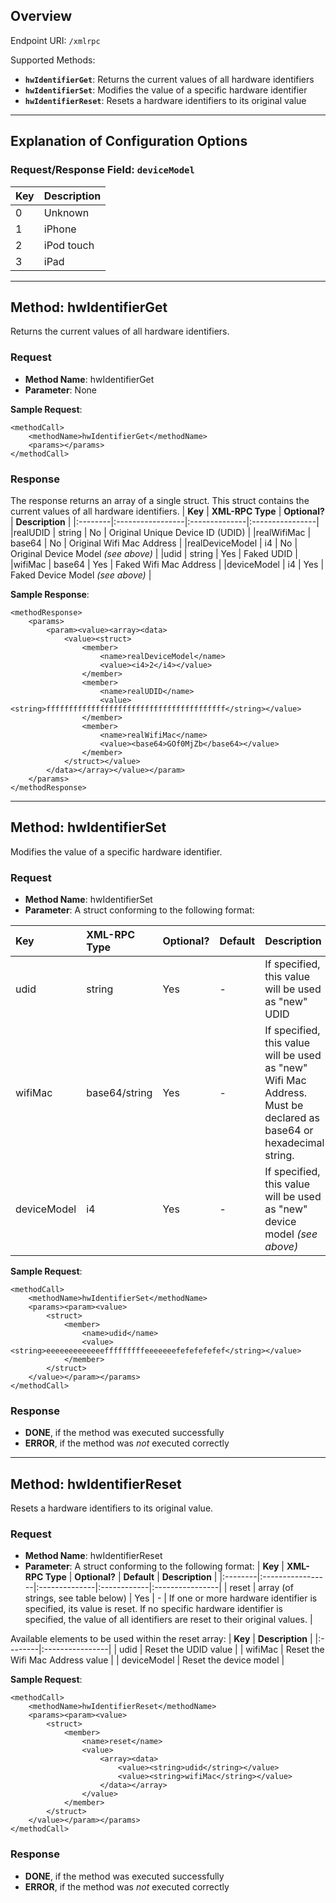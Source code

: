 ## Overview ##
Endpoint URI: `/xmlrpc`

Supported Methods:
  * **`hwIdentifierGet`**: Returns the current values of all hardware identifiers
  * **`hwIdentifierSet`**: Modifies the value of a specific hardware identifier
  * **`hwIdentifierReset`**: Resets a hardware identifiers to its original value


---



## Explanation of Configuration Options ##

### Request/Response Field: `deviceModel` ###
| **Key** | **Description** |
|:--------|:----------------|
| 0       | Unknown         |
| 1       | iPhone          |
| 2       | iPod touch      |
| 3       | iPad            |


---


## Method: hwIdentifierGet ##
Returns the current values of all hardware identifiers.

### Request ###
  * **Method Name**: hwIdentifierGet
  * **Parameter**: None

**Sample Request**:
```
<methodCall>
	<methodName>hwIdentifierGet</methodName>
	<params></params>
</methodCall>
```

### Response ###
The response returns an array of a single struct. This struct contains the current values of all hardware identifiers.
| **Key** | **XML-RPC Type** | **Optional?** | **Description** |
|:--------|:-----------------|:--------------|:----------------|
|realUDID | string           | No            | Original Unique Device ID (UDID) |
|realWifiMac | base64           | No            | Original Wifi Mac Address |
|realDeviceModel | i4               | No            | Original Device Model _(see above)_ |
|udid     | string           | Yes           | Faked UDID      |
|wifiMac  | base64           | Yes           |  Faked Wifi Mac Address |
|deviceModel | i4               | Yes           |  Faked Device Model _(see above)_ |

**Sample Response**:
```
<methodResponse>
	<params>
		<param><value><array><data>
			<value><struct>
				<member>
					<name>realDeviceModel</name>
					<value><i4>2</i4></value>
				</member>
				<member>
					<name>realUDID</name>
					<value><string>ffffffffffffffffffffffffffffffffffffffff</string></value>
				</member>
				<member>
					<name>realWifiMac</name>
					<value><base64>GOf0MjZb</base64></value>
				</member>
			</struct></value>
		</data></array></value></param>
	</params>
</methodResponse>
```


---


## Method: hwIdentifierSet ##
Modifies the value of a specific hardware identifier.

### Request ###
  * **Method Name**: hwIdentifierSet
  * **Parameter**: A struct conforming to the following format:

| **Key** | **XML-RPC Type** | **Optional?** | **Default** | **Description** |
|:--------|:-----------------|:--------------|:------------|:----------------|
|udid     | string           | Yes           | -           | If specified, this value will be used as "new" UDID  |
|wifiMac  | base64/string    | Yes           | -           | If specified, this value will be used as "new" Wifi Mac Address. Must be declared as base64 or hexadecimal string. |
|deviceModel | i4               | Yes           | -           | If specified, this value will be used as "new" device model _(see above)_ |


**Sample Request**:
```
<methodCall>
	<methodName>hwIdentifierSet</methodName>
	<params><param><value>
		<struct>
			<member>
				<name>udid</name>
				<value><string>eeeeeeeeeeeeefffffffffeeeeeeefefefefefef</string></value>
			</member>
		</struct>
	</value></param></params>
</methodCall>
```

### Response ###

  * **DONE**, if the method was executed successfully
  * **ERROR**, if the method was _not_ executed correctly


---


## Method: hwIdentifierReset ##
Resets a hardware identifiers to its original value.

### Request ###
  * **Method Name**: hwIdentifierReset
  * **Parameter**: A struct conforming to the following format:
| **Key** | **XML-RPC Type** | **Optional?** | **Default** | **Description** |
|:--------|:-----------------|:--------------|:------------|:----------------|
| reset   | array (of strings, see table below) | Yes           | -           | If one or more hardware identifier is specified, its value is reset. If no specific hardware identifier is specified, the value of all identifiers are reset to their original values. |

Available elements to be used within the reset array:
| **Key** | **Description** |
|:--------|:----------------|
| udid    | Reset the UDID value |
| wifiMac | Reset the Wifi Mac Address value |
| deviceModel | Reset the device model |


**Sample Request**:
```
<methodCall>
	<methodName>hwIdentifierReset</methodName>
	<params><param><value>
		<struct>
			<member>
				<name>reset</name>
				<value>
					<array><data>
						<value><string>udid</string></value>
						<value><string>wifiMac</string></value>
					</data></array>
				</value>
			</member>
		</struct>
	</value></param></params>
</methodCall>
```

### Response ###

  * **DONE**, if the method was executed successfully
  * **ERROR**, if the method was _not_ executed correctly


